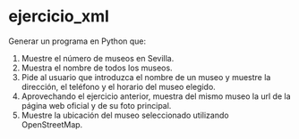 # ejercicio_xml
Generar un programa en Python que:
1. Muestre el número de museos en Sevilla.
2. Muestra el nombre de todos los museos.
3. Pide al usuario que introduzca el nombre de un museo y muestre la dirección, el teléfono y el horario del museo elegido.
4. Aprovechando el ejercicio anterior, muestra del mismo museo la url de la página web oficial y de su foto principal.
5. Muestre la ubicación del museo seleccionado utilizando OpenStreetMap.
